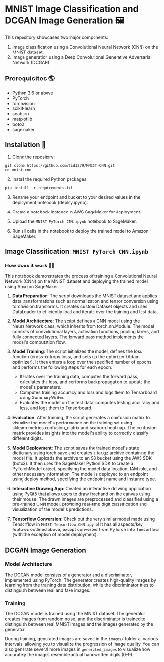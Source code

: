 # MNIST Image Classification and DCGAN Image Generation 🖼️

This repository showcases two major components:
1. Image classification using a Convolutional Neural Network (CNN) on the MNIST dataset.
2. Image generation using a Deep Convolutional Generative Adversarial Network (DCGAN).

## Prerequisites 🌎

- Python 3.6 or above
- PyTorch
- torchvision
- scikit-learn
- seaborn
- matplotlib
- boto3
- sagemaker

## Installation 🎩

1. Clone the repository:
```shell
git clone https://github.com/Sid1279/MNIST-CNN.git
cd mnist-cnn
```
2. Install the required Python packages:
```shell
pip install -r requirements.txt
```
3. Rename your endpoint and bucket to your desired values in the deployment notebook (deploy.ipynb).

4. Create a notebook instance in AWS SageMaker for deployment.

5. Upload the `MNIST PyTorch CNN.ipynb` notebook to SageMaker.

6. Run all cells in the notebook to deploy the trained model to Amazon SageMaker.

## Image Classification: `MNIST PyTorch CNN.ipynb`

### How does it work 🤳🏽
This notebook demonstrates the process of training a Convolutional Neural Network (CNN) on the MNIST dataset and deploying the trained model using Amazon SageMaker.

1. **Data Preparation**: The script downloads the MNIST dataset and applies data transformations such as normalization and tensor conversion using torchvision.transforms. It creates custom Dataset objects and uses DataLoader to efficiently load and iterate over the training and test data.

2. **Model Architecture**: The script defines a CNN model using the NeuralNetwork class, which inherits from torch.nn.Module. The model consists of convolutional layers, activation functions, pooling layers, and fully connected layers. The forward pass method implements the model's computation flow.

3. **Model Training**: The script initializes the model, defines the loss function (cross-entropy loss), and sets up the optimizer (Adam optimizer). It then enters a loop over the specified number of epochs and performs the following steps for each epoch:
   - Iterates over the training data, computes the forward pass, calculates the loss, and performs backpropagation to update the model's parameters.
   - Computes training accuracy and loss and logs them to Tensorboard using SummaryWriter.
   - Evaluates the model on the test data, computes testing accuracy and loss, and logs them to Tensorboard.
    
4. **Evaluation**: After training, the script generates a confusion matrix to visualize the model's performance on the training set using sklearn.metrics.confusion_matrix and seaborn.heatmap. The confusion matrix provides insights into the model's ability to correctly classify different digits.

5. **Model Deployment**: The script saves the trained model's state dictionary using torch.save and creates a tar.gz archive containing the model file. It uploads the archive to an S3 bucket using the AWS SDK (boto3). It then uses the SageMaker Python SDK to create a PyTorchModel object, specifying the model data location, IAM role, and other necessary information. The model is deployed to an endpoint using deploy method, specifying the endpoint name and instance type.

6. **Interactive Drawing App**: Created an interactive drawing application using PyQt5 that allows users to draw freehand on the canvas using their mouse. The drawn images are preprocessed and classified using a pre-trained CNN model, providing real-time digit classification and visualization of the model's predictions.

7. **Tensorflow Conversion**: Check out the very similar model made using Tensorflow in `MNIST Tensorflow CNN.ipynb`! It has all aspects/key features outlined above, except converted from PyTorch into Tensorflow (with the exception of model deployment).

## DCGAN Image Generation
### Model Architecture

The DCGAN model consists of a generator and a discriminator, implemented using PyTorch. The generator creates high-quality images by learning from the training data distribution, while the discriminator tries to distinguish between real and fake images.

### Training

The DCGAN model is trained using the MNIST dataset. The generator creates images from random noise, and the discriminator is trained to distinguish between real MNIST images and the images generated by the generator.

During training, generated images are saved in the `images/` folder at various intervals, allowing you to visualize the progression of image quality. You can also generate several more images in `generated_images` to visualize how accurately the images resemble actual handwritten digits (0-9).

